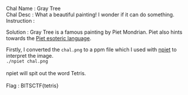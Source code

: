 Chal Name : Gray Tree <br>
Chal Desc : What a beautiful painting! I wonder if it can do something. <br>
Instruction :

Solution : Gray Tree is a famous painting by Piet Mondrian. Piet also hints towards the [Piet esoteric language](https://www.dangermouse.net/esoteric/piet.html).

Firstly, I converted the `chal.png` to a ppm file which I used with [npiet](https://www.bertnase.de/npiet/) to interpret the image.<br>
`./npiet chal.png`
<br><br>
npiet will spit out the word Tetris. <br><br>
Flag : BITSCTF{tetris}
